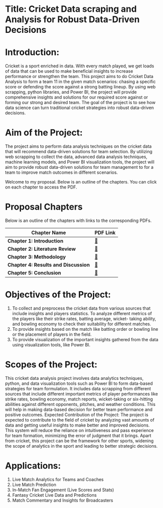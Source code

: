 # Title: Cricket Data scraping and Analysis for Robust Data-Driven Decisions

# Introduction:
Cricket is a sport enriched in data. With every match played, we get loads of data that can be used to make beneficial insights to increase performance or strengthen the team. This project aims to do Cricket Data Analysis to form a team 11 in the given match scenarios: chasing a specific score or defending the score against a strong batting lineup.
By using web scrapping, python libraries, and Power BI, the project will provide comprehensive insights and solutions for our required score against or forming our strong and desired team. The goal of the project is to see how data science can turn traditional cricket strategies into robust data-driven decisions.

# Aim of the Project:
The project aims to perform data analysis techniques on the cricket data that will recommend data-driven solutions for team selection. By utilizing web scrapping to collect the data, advanced data analysis techniques, machine learning models, and Power BI visualization tools, the project will aim to provide robust data-driven solutions for team management to for a team to improve match outcomes in different scenarios.

Welcome to my proposal. Below is an outline of the chapters. You can click on each chapter to access the PDF.

# Proposal Chapters

Below is an outline of the chapters with links to the corresponding PDFs.

| Chapter Name               | PDF Link                                      |
|----------------------------|-----------------------------------------------|
| **Chapter 1: Introduction** | [📄](Chapter%201/LaibaNadeem_Chapter1.pdf) |
| **Chapter 2: Literature Review** | [📄](https://github.com/laib00/proposal/raw/main/proposal24251/laib00/Chapter%202/LaibaNadeem_Chapter2.pdf) |
| **Chapter 3: Methodology**  | [📄](https://github.com/laib00/proposal/raw/main/proposal24251/laib00/Chapter%203/LaibaNadeem_Chapter3.pdf) |
| **Chapter 4: Results and Discussion** | [📄](https://github.com/laib00/proposal/raw/main/proposal24251/laib00/Chapter%204/LaibaNadeem_Chapter4.pdf) |
| **Chapter 5: Conclusion**   | [📄](https://github.com/laib00/proposal/raw/main/proposal24251/laib00/Chapter%205/LaibaNadeem_Chapter5.pdf) |


# Objectives of the Project:
1. To collect and preprocess the cricket data from various sources that include insights and players
statistics. To analyze different metrics of the players like their strike rates, batting average, wicket-
taking ability, and bowling economy to check their suitability for different matches.
2. To provide insights based on the match like batting order or bowling line or the placement of players
in the field.
3. To provide visualization of the important insights gathered from the data using visualization tools,
like Power BI.

# Scopes of the Project:
This cricket data analysis project involves data analytics techniques, python, and data visualization tools such as Power BI to form data-based strategies for team formulation. It includes data scrapping from different sources that include different important metrics of player performances like strike rates, bowling economy, match reports, wicket-taking or six-hitting abilities against different opponents, pitches, and weather conditions. This will help in making data-based decision for better team performance and positive outcomes.
Expected Contribution of the Project:
The project is expected to contribute to the field of cricket by analyzing vast amounts of data and getting useful insights to make better and improved decisions.
This system will reduce the reliance on intuitiveness and pass experience for team formation, minimizing the error of judgment that it brings.
Apart from cricket, this project can be the framework for other sports, widening the scope of analytics in the sport and leading to better strategic decisions.

# Applications:
<ol>
<li>Live Match Analytics for Teams and Coaches</li>
<li>Live Match Prediction</li>
<li>In-Match Fan Engagement (Live Scores and Stats)</li>
<li>Fantasy Cricket Live Data and Predictions</li>
<li>Match Commentary and Insights for Broadcasters</li>
</ol>
